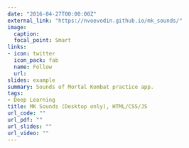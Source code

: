 ```yaml
---
date: "2016-04-27T00:00:00Z"
external_link: "https://nvoevodin.github.io/mk_sounds/"
image:
  caption: 
  focal_point: Smart
links:
- icon: twitter
  icon_pack: fab
  name: Follow
  url: 
slides: example
summary: Sounds of Mortal Kombat practice app.
tags:
- Deep Learning
title: MK Sounds (Desktop only), HTML/CSS/JS
url_code: ""
url_pdf: ""
url_slides: ""
url_video: ""
---
```

